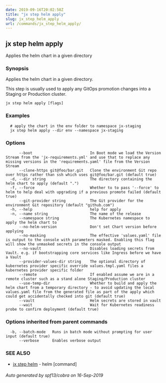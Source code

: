 ```yaml
---
date: 2019-09-16T20:02:58Z
title: "jx step helm apply"
slug: jx_step_helm_apply
url: /commands/jx_step_helm_apply/
---
```

## jx step helm apply

Applies the helm chart in a given directory

### Synopsis

Applies the helm chart in a given directory. 

This step is usually used to apply any GitOps promotion changes into a Staging or Production cluster.

```
jx step helm apply [flags]
```

### Examples

```
  # apply the chart in the env folder to namespace jx-staging
  jx step helm apply --dir env --namespace jx-staging
```

### Options

```
      --boot                          In Boot mode we load the Version Stream from the 'jx-requirements.yml' and use that to replace any missing versions in the 'requirements.yaml' file from the Version Stream
      --clone-https git@foo/bar.git   Clone the environment Git repo over https rather than ssh which uses git@foo/bar.git (default true)
  -d, --dir string                    The directory containing the helm chart to apply (default ".")
  -f, --force                         Whether to to pass '--force' to helm to help deal with upgrading if a previous promote failed (default true)
      --git-provider string           The Git provider for the environment Git repository (default "github.com")
  -h, --help                          help for apply
  -n, --name string                   The name of the release
      --namespace string              The Kubernetes namespace to apply the helm chart to
      --no-helm-version               Don't set Chart version before applying
      --no-masking                    The effective 'values.yaml' file is output to the console with parameters masked. Enabling this flag will show the unmasked secrets in the console output
      --no-vault                      Disables loading secrets from Vault. e.g. if bootstrapping core services like Ingress before we have a Vault
      --provider-values-dir string    The optional directory of kubernetes provider specific override values.tmpl.yaml files a kubernetes provider specific folder
      --remote                        If enabled assume we are in a remote cluster such as a stand alone Staging/Production cluster
      --use-temp-dir                  Whether to build and apply the helm chart from a temporary directory - to avoid updating the local values.yaml file from the generated file as part of the apply which could get accidentally checked into git (default true)
      --vault                         Helm secrets are stored in vault
      --wait                          Wait for Kubernetes readiness probe to confirm deployment (default true)
```

### Options inherited from parent commands

```
  -b, --batch-mode   Runs in batch mode without prompting for user input (default true)
      --verbose      Enables verbose output
```

### SEE ALSO

* [jx step helm](/commands/jx_step_helm/)	 - helm [command]

###### Auto generated by spf13/cobra on 16-Sep-2019
